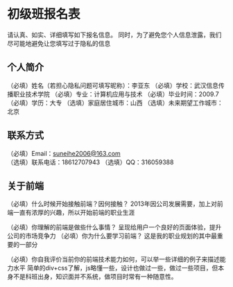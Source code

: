 # 初级班报名表

请认真、如实、详细填写如下报名信息。
同时，为了避免您个人信息泄露，我们尽可能地避免让您填写过于隐私的信息

## 个人简介

（必填）姓名（若担心隐私问题可填写昵称）：李亚东
（必填）学校：武汉信息传播职业技术学院
（必填）专业：计算机应用与技术
（必填）毕业时间：2009.7
（必填）学历：大专
（选填）家庭居住城市：山西
（选填）未来期望工作城市：北京

## 联系方式

（必填）Email：suneihe2006@163.com  
（选填）联系电话：18612707943
（选填）QQ：316059388

## 关于前端

（必填）什么时候开始接触前端？因何接触？
2013年因公司发展需要，加上对前端一直有浓厚的兴趣，所以开始前端的职业生涯

（必填）你理解的前端是做些什么事情？ 
呈现给用户一个良好的页面体验，提升公司的市场竞争力
（必填）你为什么要学习前端？
这是我的职业规划的其中最重要的一部分

（必填）你自我评价当前你的前端技术能力如何，可以举一些详细的例子来描述能力水平
简单的div+css了解，js略懂一些，设计也做过一些，做过一些项目，但本身不是科班出身，知识面并不系统，做项目时常有一种随意性。

